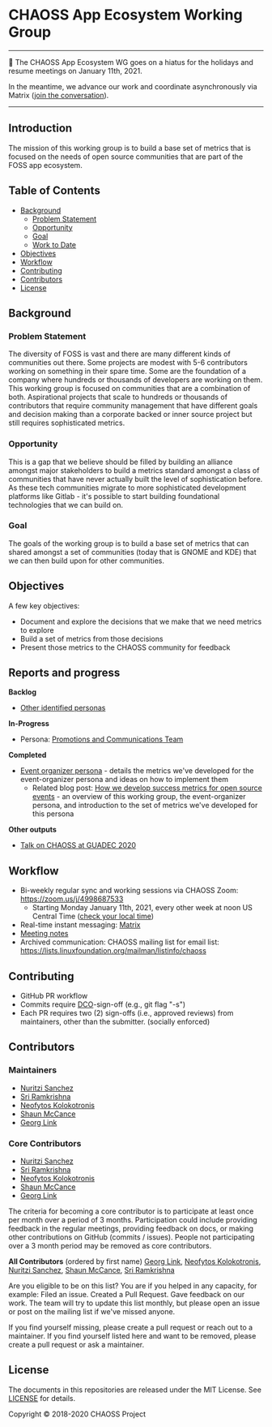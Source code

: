 # CHAOSS App Ecosystem Working Group

---

🚨 The CHAOSS App Ecosystem WG goes on a hiatus for the holidays and resume meetings on January 11th, 2021. 

In the meantime, we advance our work and coordinate asynchronously via Matrix ([join the conversation](https://matrix.to/#/!jfzkFKyGWrODFcwpLp:matrix.org?via=matrix.org&via=kde.org&via=t2bot.io)).

---


## Introduction

The mission of this working group is to build a base set of metrics that is focused on the needs of open source communities that are part of the FOSS app ecosystem.


## Table of Contents

* [Background](#background)
  - [Problem Statement](#problem-statement)
  - [Opportunity](#opportunity)
  - [Goal](#goal)
  - [Work to Date](#work-to-date)
* [Objectives](#objectives)
* [Workflow](#workflow)
* [Contributing](#contributing)
* [Contributors](#contributors)
* [License](#license)

## Background

### Problem Statement

The diversity of FOSS is vast and there are many different kinds of communities out there. Some projects are modest with 5-6 contributors working on something in their spare time. Some are the foundation of a company where hundreds or thousands of developers are working on them. This working group is focused on communities that are a combination of both. Aspirational projects that scale to hundreds or thousands of contributors that require community management that have different goals and decision making than a corporate backed or inner source project but still requires sophisticated metrics.


### Opportunity

This is a gap that we believe should be filled by building an alliance amongst major stakeholders to build a metrics standard amongst a class of communities that have never actually built the level of sophistication before. As these tech communities migrate to more sophisticated development platforms like Gitlab - it's possible to start building foundational technologies that we can build on.


### Goal

The goals of the working group is to build a base set of metrics that can shared amongst a set of communities (today that is GNOME and KDE) that we can then build upon for other communities.


## Objectives

A few key objectives:
* Document and explore the decisions that we make that we need metrics to explore
* Build a set of metrics from those decisions
* Present those metrics to the CHAOSS community for feedback

## Reports and progress
**Backlog**
 * [Other identified personas](https://docs.google.com/document/d/1ghREXIO5C9PLiwXMtouOR4AjPLGz9pD34LIxO8N2-xo/edit)

**In-Progress**
 * Persona: [Promotions and Communications Team](https://docs.google.com/document/d/12dQzl2-KWczTrNG38C9DXZg259YiIgeJDoBVV-jxU0c/edit#)
 
**Completed**
 * [Event organizer persona](https://github.com/chaoss/wg-app-ecosystem/blob/master/event-organizers.md) - details the metrics we've developed for the event-organizer persona and ideas on how to implement them
   * Related blog post: [How we develop success metrics for open source events](https://opensource.com/article/20/11/chaoss-open-source-events) - an overview of this working group, the event-organizer persona, and introduction to the set of metrics we've developed for this persona
   
**Other outputs**
 * [Talk on CHAOSS at GUADEC 2020](https://www.youtube.com/watch?v=qYzqsDHp09s&list=PLkmRdYgttscE1mTtyTvj0hx34gVAKpC4H&index=9&t=0s)


## Workflow

* Bi-weekly regular sync and working sessions via CHAOSS Zoom: https://zoom.us/j/4998687533 
  * Starting Monday January 11th, 2021, every other week at noon US Central Time ([check your local time](https://arewemeetingyet.com/Chicago/2021-01-11/12:00/b/CHAOSS%20WG:%20App%20Ecosystem))
* Real-time instant messaging: [Matrix](https://matrix.to/#/!jfzkFKyGWrODFcwpLp:matrix.org?via=matrix.org&via=kde.org&via=t2bot.io)
* [Meeting notes](https://docs.google.com/document/d/1HABrco2NGhchPLHK_PvKRsFHEU0fMfpnn0Axacv-OX8/edit#heading=h.spqvzrzdgrej)
* Archived communication: CHAOSS mailing list for email list: https://lists.linuxfoundation.org/mailman/listinfo/chaoss


## Contributing

* GitHub PR workflow
* Commits require [DCO](https://developercertificate.org/)-sign-off (e.g., git flag "-s")
* Each PR requires two (2) sign-offs (i.e., approved reviews) from maintainers, other than the submitter. (socially enforced)


## Contributors

### Maintainers

* [Nuritzi Sanchez](https://github.com/nuritzi)
* [Sri Ramkrishna](https://github.com/sramkrishna)
* [Neofytos Kolokotronis](https://github.com/tetris4)
* [Shaun McCance](https://github.com/shaunix)
* [Georg Link](https://github.com/GeorgLink)


### Core Contributors

* [Nuritzi Sanchez](https://github.com/nuritzi)
* [Sri Ramkrishna](https://github.com/sramkrishna)
* [Neofytos Kolokotronis](https://github.com/tetris4)
* [Shaun McCance](https://github.com/shaunix)
* [Georg Link](https://github.com/GeorgLink)

The criteria for becoming a core contributor is to participate at least once per month over a period of 3 months. Participation could include providing feedback in the regular meetings, providing feedback on docs, or making other contributions on GitHub (commits / issues). People not participating over a 3 month period may be removed as core contributors.

**All Contributors** (ordered by first name)
[Georg Link](https://github.com/GeorgLink), 
[Neofytos Kolokotronis](https://github.com/tetris4),
[Nuritzi Sanchez](https://github.com/nuritzi),
[Shaun McCance](https://github.com/shaunix),
[Sri Ramkrishna](https://github.com/sramkrishna)

Are you eligible to be on this list? You are if you helped in any capacity, for example: Filed an issue. Created a Pull Request. Gave feedback on our work. The team will try to update this list monthly, but please open an issue or post on the mailing list if we've missed anyone.

If you find yourself missing, please create a pull request or reach out to a maintainer. If you find yourself listed here and want to be removed, please create a pull request or ask a maintainer.


## License

The documents in this repositories are released under the MIT License. See [LICENSE](LICENSE) for details.

Copyright © 2018-2020 CHAOSS Project
